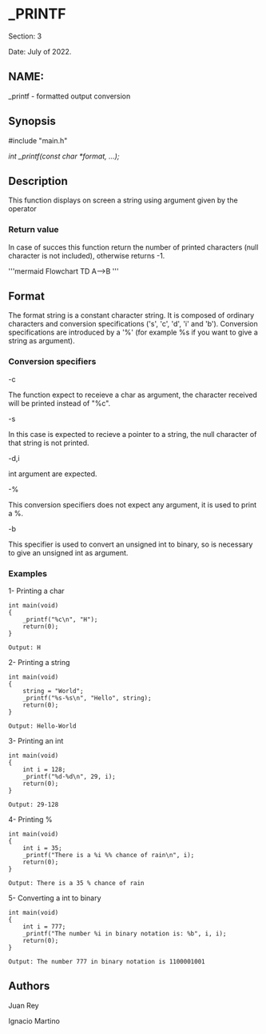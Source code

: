 <h1>_PRINTF</h1>
Section: 3
	
Date: July of 2022.

<h2>NAME:</h2> 
_printf - formatted output conversion

<h2> Synopsis </h2>
  #include "main.h"
	
 <i> int _printf(const char *format, ...);</i>

<h2> Description </h2>
This function displays on screen a string using argument given by the operator

<h3>Return value</h3>
In case of succes this function return the number of printed characters (null character is not included), otherwise returns -1.

'''mermaid
Flowchart TD
	A-->B
'''

<h2> Format </h2>
The format string is a constant character string. It is composed of ordinary characters and conversion specifications ('s', 'c', 'd', 'i' and 'b').
Conversion specifications are introduced by a '%' (for example %s if you want to give a string as argument).

<h3> Conversion specifiers </h3>
-c       <p>The function expect to receieve a char as argument, the character received will be printed instead of "%c".</p>
-s				<p>In this case is expected to recieve a pointer to a string, the null character of that string is not printed.</p>
-d,i			<p>int argument are expected.</p>
-%				<p>This conversion specifiers does not expect any argument, it is used to print a %.</p>
-b				<p>This specifier is used to convert an unsigned int to binary, so is necessary to give an unsigned int as argument. </p>

<h3> Examples </h3>

1- Printing a char
<pre><code>int main(void)
{
	_printf("%c\n", "H");
	return(0);
}</code></pre>
	
	Output: H
	
2- Printing a string
<pre><code>int main(void)
{
	string = "World";
	_printf("%s-%s\n", "Hello", string);
	return(0);
}</code></pre>

	Output: Hello-World

3- Printing an int
<pre><code>int main(void)
{
	int i = 128;
	_printf("%d-%d\n", 29, i);
	return(0);
}</code></pre>

	Output: 29-128


4- Printing %
<pre><code>int main(void)
{
	int i = 35;
	_printf("There is a %i %% chance of rain\n", i);
	return(0);
}</code></pre>

	Output: There is a 35 % chance of rain

5- Converting a int to binary
<pre><code>int main(void)
{
	int i = 777;
	_printf("The number %i in binary notation is: %b", i, i);
	return(0);
}</code></pre>

	Output: The number 777 in binary notation is 1100001001
	
	
<h2>Authors</h2>
Juan Rey

Ignacio Martino


